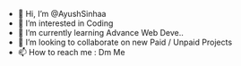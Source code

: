 - 👋 Hi, I’m @AyushSinhaa
- 👀 I’m interested in Coding
- 🌱 I’m currently learning Advance Web Deve..
- 💞️ I’m looking to collaborate on new Paid / Unpaid Projects
- 📫 How to reach me : Dm Me

<!---
AyushSinhaa/AyushSinhaa is a ✨ special ✨ repository because its `README.md` (this file) appears on your GitHub profile.
You can click the Preview link to take a look at your changes.
--->
